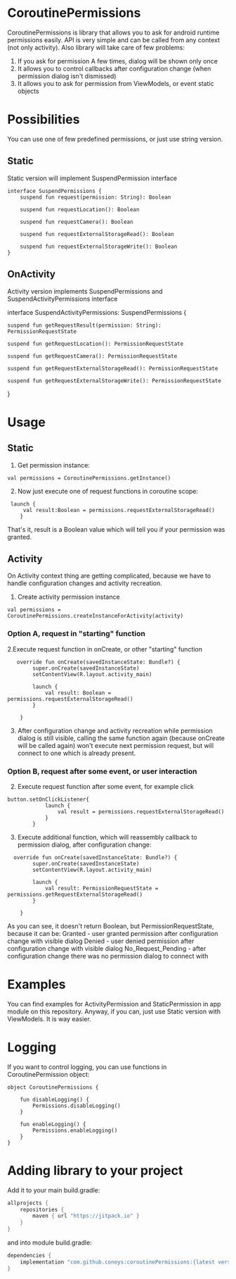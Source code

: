 # CoroutinePermissions

CoroutinePermissions is library that allows you to ask for android runtime permissions easily. 
API is very simple and can be called from any context (not only activity).
Also library will take care of few problems:
1. If you ask for permission A few times, dialog will be shown only once
2. It allows you to control callbacks after configuration change (when permission dialog isn't dismissed)
3. It allows you to ask for permission from ViewModels, or event static objects

# Possibilities
You can use one of few predefined permissions, or just use string version.

## Static
Static version will implement SuspendPermission interface
```
interface SuspendPermissions {
    suspend fun request(permission: String): Boolean

    suspend fun requestLocation(): Boolean

    suspend fun requestCamera(): Boolean

    suspend fun requestExternalStorageRead(): Boolean

    suspend fun requestExternalStorageWrite(): Boolean
}
```

## OnActivity 
Activity version implements SuspendPermissions and SuspendActivityPermissions interface

interface SuspendActivityPermissions: SuspendPermissions {

    suspend fun getRequestResult(permission: String): PermissionRequestState

    suspend fun getRequestLocation(): PermissionRequestState

    suspend fun getRequestCamera(): PermissionRequestState

    suspend fun getRequestExternalStorageRead(): PermissionRequestState

    suspend fun getRequestExternalStorageWrite(): PermissionRequestState


}


# Usage

## Static

1. Get permission instance:

```
val permissions = CoroutinePermissions.getInstance()
```
2. Now just execute one of request functions in coroutine scope:

```
 launch {
     val result:Boolean = permissions.requestExternalStorageRead()
    }
```

That's it, result is a Boolean value which will tell you if your permission was granted.

## Activity
On Activity context thing are getting complicated, because we have to handle configuration changes and activity recreation.

1. Create activity permission instance 
```
val permissions = CoroutinePermissions.createInstanceForActivity(activity)
```

### Option A, request in "starting" function

2.Execute request function in onCreate, or other "starting" function

```
   override fun onCreate(savedInstanceState: Bundle?) {
        super.onCreate(savedInstanceState)
        setContentView(R.layout.activity_main)

        launch {
            val result: Boolean = permissions.requestExternalStorageRead()
        }

    }
```
3.  After configuration change and activity recreation while permission dialog is still visible, calling the same function again (because onCreate will be called again) won't execute next permission request, but will connect to one which is already present. 

### Option B, request after some event, or user interaction

2. Execute request function after some event, for example click
```
button.setOnClickListener{
            launch {
                val result = permissions.requestExternalStorageRead()
            }
        }
```
3. Execute additional function, which will reassembly callback to permission dialog, after configuration change:
```
  override fun onCreate(savedInstanceState: Bundle?) {
        super.onCreate(savedInstanceState)
        setContentView(R.layout.activity_main)

        launch {
            val result: PermissionRequestState = permissions.getRequestExternalStorageRead()
        }

    }
```
As you can see, it doesn't return Boolean, but PermissionRequestState, because it can be:
Granted - user granted permission after configuration change with visible dialog
Denied - user denied permission after configuration change with visible dialog
No_Request_Pending - after configuration change there was no permission dialog to connect with

# Examples
You can find examples for ActivityPermission and StaticPermission in app module on this repository.
Anyway, if you can, just use Static version with ViewModels. It is way easier.

# Logging
If you want to control logging, you can use functions in CoroutinePermission object:
```
object CoroutinePermissions {

    fun disableLogging() {
        Permissions.disableLogging()
    }

    fun enableLogging() {
        Permissions.enableLogging()
    }
}
```

# Adding library to your project 

Add it to your main build.gradle:
```gradle
allprojects {
    repositories {
        maven { url "https://jitpack.io" }
    }
}
```
and into module build.gradle:

```gradle
dependencies {
    implementation "com.github.coneys:coroutinePermissions:{latest version}"
}
```
